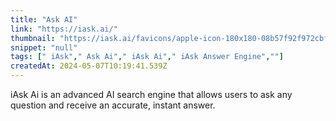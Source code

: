 ```yaml
---
title: "Ask AI"
link: "https://iask.ai/"
thumbnail: "https://iask.ai/favicons/apple-icon-180x180-08b57f92f972cbf8b1a488af6576e06f.png?vsn=d"
snippet: "null"
tags: [" iAsk"," Ask Ai"," iAsk Ai"," iAsk Answer Engine",""]
createdAt: 2024-05-07T10:19:41.539Z
---
```


iAsk Ai is an advanced AI search engine that allows users to ask any question and receive an accurate, instant answer.

